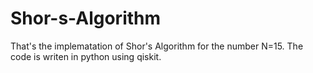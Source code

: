 # Shor-s-Algorithm

That's the implematation of Shor's Algorithm for the number N=15. The code is writen in python using qiskit.
